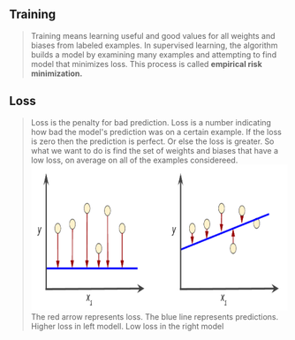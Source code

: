 ## Training
> Training means learning useful and good values for all weights and biases from labeled examples.
In supervised learning, the algorithm builds a model by examining many examples and attempting to find model that minimizes  loss.
This process is called <b>empirical risk minimization.</b>

## Loss
> Loss is the penalty for bad prediction. Loss is a number indicating how bad the model's prediction was on a certain example.
If the loss is zero then the prediction is perfect. Or else the loss is greater. 
So what we want to do is find the set of weights and biases that have a low loss, on average on all of the examples considereed.<br>
![alt text](https://github.com/yashpathack/Supervised-Machine-Learning/blob/master/Resources/10.png)<br>
> The red arrow represents loss.
> The blue line represents predictions.
Higher loss in left modell. Low loss in the right model





